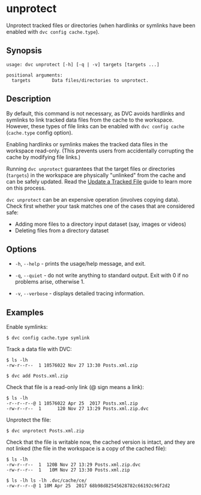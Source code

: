 # unprotect

Unprotect tracked files or directories (when hardlinks or symlinks have been
enabled with `dvc config cache.type`).

## Synopsis

```usage
usage: dvc unprotect [-h] [-q | -v] targets [targets ...]

positional arguments:
  targets        Data files/directories to unprotect.
```

## Description

By default, this command is not necessary, as DVC avoids hardlinks and symlinks
to link tracked data files from the cache to the <abbr>workspace</abbr>.
However, these types of file links can be enabled with `dvc config cache`
(`cache.type` config option).

Enabling hardlinks or symlinks makes the tracked data files in the workspace
read-only. (This prevents users from accidentally corrupting the cache by
modifying file links.)

Running `dvc unprotect` guarantees that the target files or directories
(`targets`) in the workspace are physically "unlinked" from the cache and can be
safely updated. Read the
[Update a Tracked File](/doc/user-guide/how-to/update-tracked-files) guide to
learn more on this process.

`dvc unprotect` can be an expensive operation (involves copying data). Check
first whether your task matches one of the cases that are considered safe:

- Adding more files to a directory input dataset (say, images or videos)
- Deleting files from a directory dataset

## Options

- `-h`, `--help` - prints the usage/help message, and exit.

- `-q`, `--quiet` - do not write anything to standard output. Exit with 0 if no
  problems arise, otherwise 1.

- `-v`, `--verbose` - displays detailed tracing information.

## Examples

Enable symlinks:

```dvc
$ dvc config cache.type symlink
```

Track a data file with DVC:

```dvc
$ ls -lh
-rw-r--r--  1 10576022 Nov 27 13:30 Posts.xml.zip

$ dvc add Posts.xml.zip
```

Check that file is a read-only link (@ sign means a link):

```dvc
$ ls -lh
-r--r--r--@ 1 10576022 Apr 25  2017 Posts.xml.zip
-rw-r--r--  1      120 Nov 27 13:29 Posts.xml.zip.dvc
```

Unprotect the file:

```dvc
$ dvc unprotect Posts.xml.zip
```

Check that the file is writable now, the cached version is intact, and they are
not linked (the file in the <abbr>workspace</abbr> is a copy of the
<abbr>cached</abbr> file):

```dvc
$ ls -lh
-rw-r--r--  1  120B Nov 27 13:29 Posts.xml.zip.dvc
-rw-r--r--  1   10M Nov 27 13:30 Posts.xml.zip

$ ls -lh ls -lh .dvc/cache/ce/
-rw-r--r--@ 1 10M Apr 25  2017 68b98d82545628782c66192c96f2d2
```
